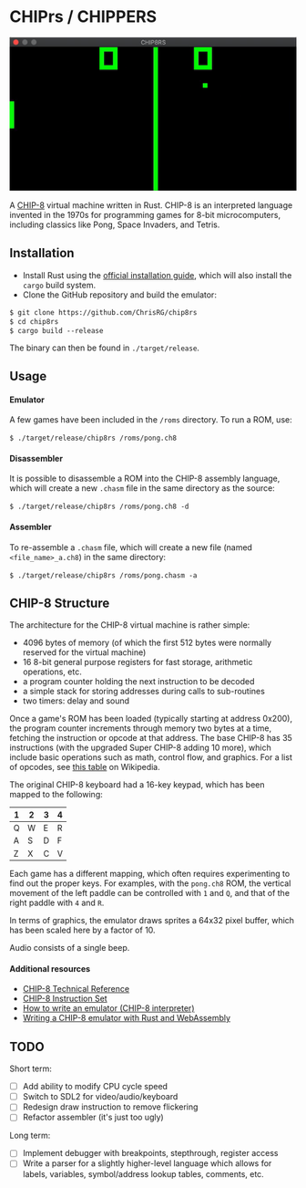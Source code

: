 # CHIPrs / CHIPPERS

<p align="center">
  <img src="./pong.gif">
</p>

A [CHIP-8](https://en.wikipedia.org/wiki/CHIP-8) virtual machine written in Rust. CHIP-8 is an interpreted language invented in the 1970s for programming games for 8-bit microcomputers, including classics like Pong, Space Invaders, and Tetris.

## Installation
* Install Rust using the [official installation guide](https://www.rust-lang.org/learn/get-started), which will also install the `cargo` build system.
* Clone the GitHub repository and build the emulator:

```
$ git clone https://github.com/ChrisRG/chip8rs
$ cd chip8rs
$ cargo build --release
```
The binary can then be found in `./target/release`.

## Usage

#### Emulator 
A few games have been included in the `/roms` directory. To run a ROM, use:
    
```$ ./target/release/chip8rs /roms/pong.ch8```

#### Disassembler
It is possible to disassemble a ROM into the CHIP-8 assembly language, which will create a new `.chasm` file in the same directory as the source:

```$ ./target/release/chip8rs /roms/pong.ch8 -d```

#### Assembler
To re-assemble a `.chasm` file, which will create a new file (named `<file_name>_a.ch8`) in the same directory:

```$ ./target/release/chip8rs /roms/pong.chasm -a```

## CHIP-8 Structure
The architecture for the CHIP-8 virtual machine is rather simple:

* 4096 bytes of memory (of which the first 512 bytes were normally reserved for the virtual machine)
* 16 8-bit general purpose registers for fast storage, arithmetic operations, etc.
* a program counter holding the next instruction to be decoded
* a simple stack for storing addresses during calls to sub-routines
* two timers: delay and sound

Once a game's ROM has been loaded (typically starting at address 0x200), the program counter increments through memory two bytes at a time, fetching the instruction or opcode at that address. The base CHIP-8 has 35 instructions (with the upgraded Super CHIP-8 adding 10 more), which include basic operations such as math, control flow, and graphics. For a list of opcodes, see [this table](https://en.wikipedia.org/wiki/CHIP-8#Opcode_table) on Wikipedia. 

The original CHIP-8 keyboard had a 16-key keypad, which has been mapped to the following:

| 1 | 2 | 3 | 4 |
| - | - | - | - |
| Q | W | E | R |
| A | S | D | F |
| Z | X | C | V |

Each game has a different mapping, which often requires experimenting to find out the proper keys. For examples, with the `pong.ch8` ROM, the vertical movement of the left paddle can be controlled with `1` and `Q`, and that of the right paddle with `4` and `R`.

In terms of graphics, the emulator draws sprites a 64x32 pixel buffer, which has been scaled here by a factor of 10.

Audio consists of a single beep.

#### Additional resources
* [CHIP-8 Technical Reference](https://github.com/mattmikolay/chip-8/wiki/CHIP%E2%80%908-Technical-Reference)
* [CHIP-8 Instruction Set](https://github.com/mattmikolay/chip-8/wiki/CHIP%E2%80%908-Instruction-Set)
* [How to write an emulator (CHIP-8 interpreter)](http://www.multigesture.net/articles/how-to-write-an-emulator-chip-8-interpreter/) 
* [Writing a CHIP-8 emulator with Rust and WebAssembly](https://blog.scottlogic.com/2017/12/13/chip8-emulator-webassembly-rust.html)

## TODO

Short term:

- [ ] Add ability to modify CPU cycle speed
- [ ] Switch to SDL2 for video/audio/keyboard
- [ ] Redesign draw instruction to remove flickering
- [ ] Refactor assembler (it's just too ugly)

Long term:

- [ ] Implement debugger with breakpoints, stepthrough, register access
- [ ] Write a parser for a slightly higher-level language which allows for labels, variables, symbol/address lookup tables, comments, etc.
